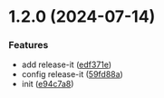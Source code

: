 

# 1.2.0 (2024-07-14)


### Features

* add release-it ([edf371e](https://github.com/gofollowmymaster/vite-plugin-dev-proxy/commit/edf371e34efa671a9200689588acff3575818158))
* config release-it ([59fd88a](https://github.com/gofollowmymaster/vite-plugin-dev-proxy/commit/59fd88a7fc90eccbdac15184923a1b464ffa545d))
* init ([e94c7a8](https://github.com/gofollowmymaster/vite-plugin-dev-proxy/commit/e94c7a8233fcc5b2d025972b0924d272060f0c47))
